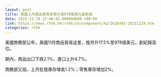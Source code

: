 ```yaml
---
layout: post
title: 美國上月商品貿易逆差升至978億美元創新高
date: 2021-12-29 22:48:02.000000000 +08:00
link: https://news.rthk.hk/rthk/ch/component/k2/1626493-20211229.htm
categories: rthk
---
```


美國商務部公布，美國11月商品貿易逆差，按月升17.5%至978億美元，創紀錄高位。

期內，商品出口下跌2.1%，進口上升4.7%。

商務部又指，上月批發庫存增長1.2%；零售庫存增加2%。
